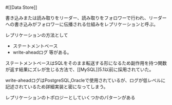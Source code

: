 #[[Data Store]]

書き込みまたは読み取りをリーダー、読み取りをフォロワーで行われ、リーダーへの書き込みがフォロワーに伝播される仕組みをレプリケーションと呼ぶ。

レプリケーションの方法として
- ステートメントベース
- write-aheadログ
等がある。

ステートメントベースはSQLをそのまま転送する形になるため副作用を持つ関数が返す結果にズレが生じる方法で、[[MySQL]]5.1以前に採用されていた。

write-aheadログはPostgreSQL,Oracleで使用されているが、ログが低レベルに記述されているため詳細実装と密になってしまう。

レプリケーションのトポロジーとしていくつかのパターンがある